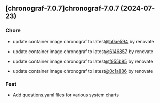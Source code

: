 

## [chronograf-7.0.7]chronograf-7.0.7 (2024-07-23)

### Chore



- update container image chronograf to latest[@b0ae594](https://github.com/b0ae594) by renovate

- update container image chronograf to latest[@6146857](https://github.com/6146857) by renovate

- update container image chronograf to latest[@f955b85](https://github.com/f955b85) by renovate

- update container image chronograf to latest[@0c1a886](https://github.com/0c1a886) by renovate

### Feat



- Add questions.yaml files for various system charts